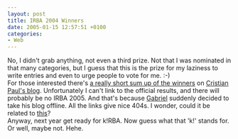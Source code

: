 ```yaml
---
layout: post
title: IRBA 2004 Winners
date: 2005-01-15 12:57:51 +0100
categories:
- Web
---
```

<p>No, I didn't grab anything, not even a third prize. Not that I was nominated in that many categories, but I guess that this is the prize for my laziness to write entries and even to urge people to vote for me. :-)<br />
For those interested there's <a href="http://homepage.mac.com/cpaul/iblog/C1156848003/E1664537946/index.html">a really short sum up of the winners</a> on <a href="http://www.kitblog.com">Cristian Paul's blog</a>. Unfortunately I can't link to the official results, and there will probably be no IRBA 2005. And that's because <a href="http://www.individualism.ro">Gabriel</a> suddenly decided to take his blog offline. All the links give nice 404s. I wonder, could it be related to <a href="http://www.troniu.dk/index.php?c=1536">this</a>?<br />
Anyway, next year get ready for k!RBA. Now guess what that 'k!' stands for. Or well, maybe not. Hehe.</p>
